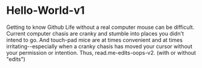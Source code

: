 # Hello-World-v1
Getting to know Github
Life without a real computer mouse can be difficult. Current computer chasis are cranky and stumble into places you didn't intend to go. And touch-pad mice are at times convenient and at times irritating--especially when a cranky chasis has moved your cursor without your permission or intention. Thus, read.me-edits-oops-v2. (with or without "edits")
